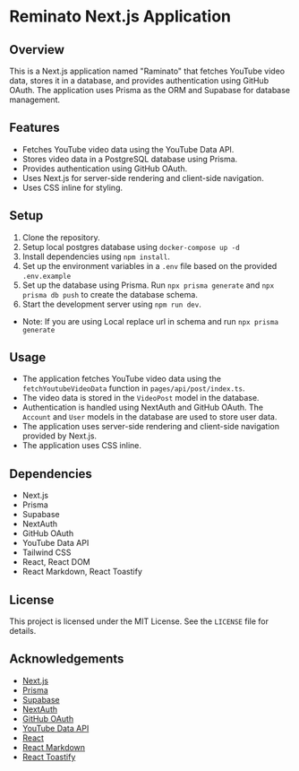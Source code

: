 # Reminato Next.js Application

## Overview

This is a Next.js application named "Raminato" that fetches YouTube video data, stores it in a database, and provides authentication using GitHub OAuth. The application uses Prisma as the ORM and Supabase for database management.

## Features

- Fetches YouTube video data using the YouTube Data API.
- Stores video data in a PostgreSQL database using Prisma.
- Provides authentication using GitHub OAuth.
- Uses Next.js for server-side rendering and client-side navigation.
- Uses CSS inline for styling.

## Setup

1. Clone the repository.
2. Setup local postgres database using `docker-compose up -d`
3. Install dependencies using `npm install`.
4. Set up the environment variables in a `.env` file based on the provided `.env.example`
5. Set up the database using Prisma. Run `npx prisma generate` and `npx prisma db push` to create the database schema.
6. Start the development server using `npm run dev`.

- Note: If you are using Local replace url in schema and run `npx prisma generate`
## Usage

- The application fetches YouTube video data using the `fetchYoutubeVideoData` function in `pages/api/post/index.ts`.
- The video data is stored in the `VideoPost` model in the database.
- Authentication is handled using NextAuth and GitHub OAuth. The `Account` and `User` models in the database are used to store user data.
- The application uses server-side rendering and client-side navigation provided by Next.js.
- The application uses CSS inline.

## Dependencies

- Next.js
- Prisma
- Supabase
- NextAuth
- GitHub OAuth
- YouTube Data API
- Tailwind CSS
- React, React DOM
- React Markdown, React Toastify

## License

This project is licensed under the MIT License. See the `LICENSE` file for details.

## Acknowledgements

- [Next.js](https://nextjs.org/)
- [Prisma](https://www.prisma.io/)
- [Supabase](https://supabase.io/)
- [NextAuth](https://next-auth.js.org/)
- [GitHub OAuth](https://docs.github.com/en/developers/apps/building-oauth-apps)
- [YouTube Data API](https://developers.google.com/youtube/v3)
- [React](https://reactjs.org/)
- [React Markdown](https://github.com/remarkjs/react-markdown)
- [React Toastify](https://fkhadra.github.io/react-toastify/)